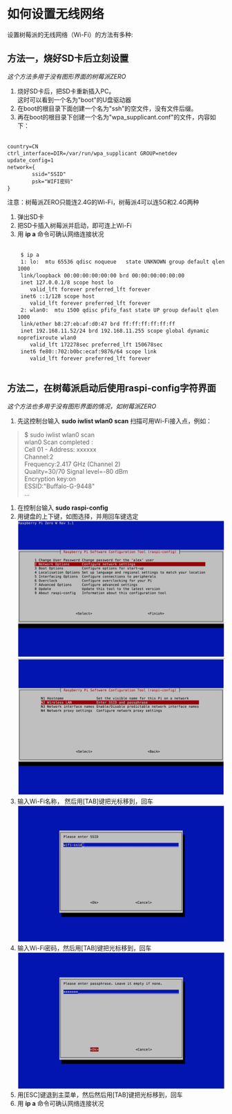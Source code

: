 # 如何设置无线网络
设置树莓派的无线网络（Wi-Fi）的方法有多种:  

## 方法一，烧好SD卡后立刻设置
_这个方法多用于没有图形界面的树莓派ZERO_
1. 烧好SD卡后，把SD卡重新插入PC。  
  这时可以看到一个名为"boot"的U盘驱动器
1. 在boot的根目录下面创建一个名为"ssh"的空文件，没有文件后缀。
1. 再在boot的根目录下创建一个名为"wpa_supplicant.conf"的文件，内容如下：  
<pre><code>
country=CN  
ctrl_interface=DIR=/var/run/wpa_supplicant GROUP=netdev
update_config=1  
network={  
        ssid="SSID"  
        psk="WIFI密码"  
}
</code></pre>
  注意：树莓派ZERO只能连2.4G的Wi-Fi，树莓派4可以连5G和2.4G两种

1. 弹出SD卡  
1. 把SD卡插入树莓派并启动，即可连上Wi-Fi
1. 用 **ip a** 命令可确认网络连接状况
    <pre><code>
    $ ip a
    1: lo: <LOOPBACK,UP,LOWER_UP> mtu 65536 qdisc noqueue   state UNKNOWN group default qlen 1000  
    link/loopback 00:00:00:00:00:00 brd 00:00:00:00:00:00
    inet 127.0.0.1/8 scope host lo  
       valid_lft forever preferred_lft forever
    inet6 ::1/128 scope host
       valid_lft forever preferred_lft forever
    2: wlan0: <BROADCAST,MULTICAST,UP,LOWER_UP> mtu 1500 qdisc pfifo_fast state UP group default qlen 1000
    link/ether b8:27:eb:af:d0:47 brd ff:ff:ff:ff:ff:ff
    inet 192.168.11.52/24 brd 192.168.11.255 scope global dynamic noprefixroute wlan0
       valid_lft 172278sec preferred_lft 150678sec
    inet6 fe80::702:b0bc:ecaf:9876/64 scope link
       valid_lft forever preferred_lft forever
    </code></pre>


## 方法二，在树莓派启动后使用raspi-config字符界面
_这个方法也多用于没有图形界面的情况，如树莓派ZERO_

1. 先这控制台输入 **sudo iwlist wlan0 scan** 扫描可用Wi-Fi接入点，例如：
>$ sudo iwlist wlan0 scan  
wlan0     Scan completed :  
Cell 01 - Address: xxxxxx  
Channel:2  
Frequency:2.417 GHz (Channel 2)  
Quality=30/70  Signal level=-80 dBm    
Encryption key:on  
ESSID:"Buffalo-G-9448"   
...

1. 在控制台输入 **sudo raspi-config**
1. 用键盘的上下键，如图选择，并用回车键选定  
    ![main menu](mainmenu.png)  
    ![netmenu](netmenu.png)
1. 输入Wi-Fi名称， 然后用[TAB]键把光标移到<OK>，回车  
    ![ssid](ssid.png)
1. 输入Wi-Fi密码，然后用[TAB]键把光标移到<OK>，回车
    ![passwd](passwd.png)
1. 用[ESC]键退到主菜单，然后然后用[TAB]键把光标移到<Finish>，回车
1. 用 **ip a** 命令可确认网络连接状况
